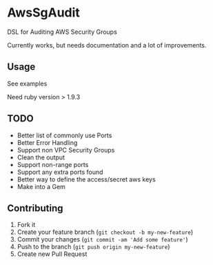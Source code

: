 # AwsSgAudit

DSL for Auditing AWS Security Groups

Currently works, but needs documentation and a lot of improvements.

## Usage

See examples

Need ruby version > 1.9.3

## TODO

- Better list of commonly use Ports
- Better Error Handling
- Support non VPC Security Groups
- Clean the output
- Support non-range ports
- Support any extra ports found
- Better way to define the access/secret aws keys
- Make into a Gem

## Contributing

1. Fork it
2. Create your feature branch (`git checkout -b my-new-feature`)
3. Commit your changes (`git commit -am 'Add some feature'`)
4. Push to the branch (`git push origin my-new-feature`)
5. Create new Pull Request
